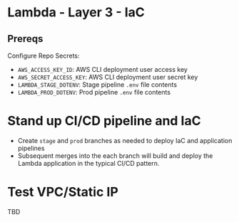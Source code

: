 # Lambda - Layer 3 - IaC

## Prereqs

Configure Repo Secrets:

* `AWS_ACCESS_KEY_ID`: AWS CLI deployment user access key
* `AWS_SECRET_ACCESS_KEY`: AWS CLI deployment user secret key
* `LAMBDA_STAGE_DOTENV`: Stage pipeline `.env` file contents
* `LAMBDA_PROD_DOTENV`: Prod pipeline `.env` file contents

# Stand up CI/CD pipeline and IaC

* Create `stage` and `prod` branches as needed to deploy IaC and application pipelines
* Subsequent merges into the each branch will build and deploy the Lambda application in the typical CI/CD pattern.

# Test VPC/Static IP

TBD